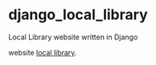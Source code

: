 # django_local_library
Local Library website written in Django

website [local library](https://nishanbhattarai.pythonanywhere.com).
